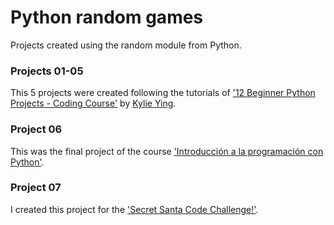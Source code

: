 # Python random games
Projects created using the random module from Python.

### Projects 01-05
This 5 projects were created following the tutorials of ['12 Beginner Python Projects - Coding Course'](https://www.youtube.com/watch?v=8ext9G7xspg&t=100s) by [Kylie Ying](https://github.com/kying18).

### Project 06
This was the final project of the course ['Introducción a la programación con Python'](https://es.coursera.org/learn/introduccion-python).

### Project 07
I created this project for the ['Secret Santa Code Challenge!'](https://discuss.codecademy.com/t/challenge-secret-santa/634327/7). 
